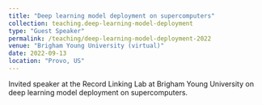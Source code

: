 ```yaml
---
title: "Deep learning model deployment on supercomputers"
collection: teaching.deep-learning-model-deployment
type: "Guest Speaker"
permalink: /teaching/deep-learning-model-deployment-2022
venue: "Brigham Young University (virtual)"
date: 2022-09-13
location: "Provo, US"
---
```


Invited speaker at the Record Linking Lab at Brigham Young University on deep learning model deployment on supercomputers.